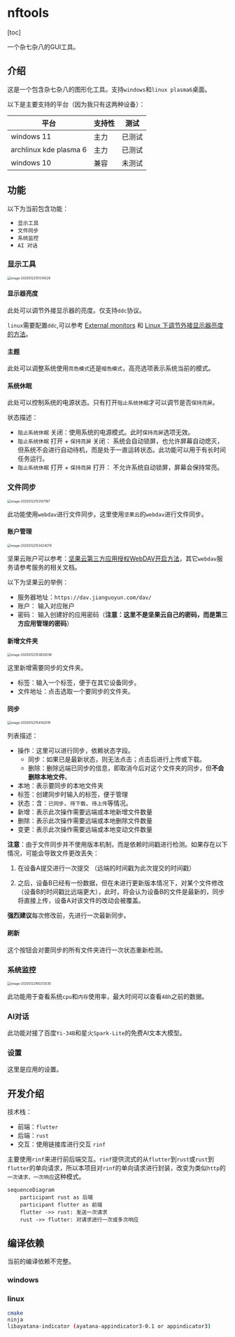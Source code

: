 # nftools

[toc]

一个杂七杂八的GUI工具。

## 介绍

这是一个包含杂七杂八的图形化工具。支持`windows`和`linux plasma6`桌面。

以下是主要支持的平台（因为我只有这两种设备）：

| 平台                   | 支持性 | 测试   |
| ---------------------- | ------ | ------ |
| windows 11             | 主力   | 已测试 |
| archlinux kde plasma 6 | 主力   | 已测试 |
| windows 10             | 兼容   | 未测试 |

## 功能

以下为当前包含功能：

- `显示工具`
- `文件同步`
- `系统监控`
- `AI 对话`

### 显示工具

<img src="https://nsfoxer-oss.oss-cn-beijing.aliyuncs.com/img/9bdc2d71c38c180456203ae6d07b8dcdbccfcc28de0ccbb44b7f1447680b1760.webp" alt="image-20250122151314529" style="zoom:50%;" />

#### 显示器亮度

此处可以调节外接显示器的亮度。仅支持`ddc`协议。

`linux`需要配置`ddc`,可以参考 [External monitors](https://wiki.archlinux.org/title/Backlight#External_monitors) 和 [Linux 下调节外接显示器亮度的方法](https://www.meow-2.com/posts/linux/linux-ddcci)。

#### 主题

此处可以调整系统使用`亮色模式`还是`暗色模式`，高亮选项表示系统当前的模式。

#### 系统休眠

此处可以控制系统的电源状态。只有打开`阻止系统休眠`才可以调节是否`保持亮屏`。

状态描述：

- `阻止系统休眠` 关闭：使用系统的电源模式。此时`保持亮屏`选项无效。
- `阻止系统休眠` 打开 + `保持亮屏` 关闭： 系统会自动锁屏，也允许屏幕自动熄灭，但系统不会进行自动待机，而是处于一直运转状态。此功能可以用于有长时间任务运行。
- `阻止系统休眠` 打开 + `保持亮屏` 打开： 不允许系统自动锁屏，屏幕会保持常亮。

### 文件同步

<img src="https://nsfoxer-oss.oss-cn-beijing.aliyuncs.com/img/6ab0eaa3472b60d252cc5b086808ba75e715bf2bf5acfb9d0ae87870855db5bd.webp" alt="image-20250122153107167" style="zoom:50%;" />

此功能使用`webdav`进行文件同步。这里使用`坚果云`的`webdav`进行文件同步。

#### 账户管理

<img src="https://nsfoxer-oss.oss-cn-beijing.aliyuncs.com/img/750b7c09b99d7dc2af6c2c9f88390ebe412ab2b606b54ef32a6e155192a92d85.webp" alt="image-20250122153424079" style="zoom:50%;" />

坚果云账户可以参考：[坚果云第三方应用授权WebDAV开启方法](https://help.jianguoyun.com/?p=2064)，其它`webdav`服务请参考服务的相关文档。

以下为坚果云的举例：

- 服务器地址：`https://dav.jianguoyun.com/dav/`
- 账户： 输入对应账户
- 密码： 输入创建好的应用密码（**注意：这里不是坚果云自己的密码，而是第三方应用管理的密码**）

#### 新增文件夹

<img src="https://nsfoxer-oss.oss-cn-beijing.aliyuncs.com/img/f487566b8ffb144b8086538a83b35d3c06d9455aad4ad10311a292403d86b72f.webp" alt="image-20250122153820036" style="zoom:50%;" />

这里新增需要同步的文件夹。

- 标签：输入一个标签，便于在其它设备同步。
- 文件地址：点击选取一个要同步的文件夹。

#### 同步

<img src="https://nsfoxer-oss.oss-cn-beijing.aliyuncs.com/img/c02edf30e8a4eed4da2d7c84b26614145d377e3329883dcbb24c7919f2d94ad8.webp" alt="image-20250122154142019" style="zoom:50%;" />

列表描述：

- 操作：这里可以进行同步，依赖状态字段。
  - 同步：如果已是最新状态，则无法点击；点击后进行上传或下载。
  - 删除：删除远端已同步的信息，即取消今后对这个文件夹的同步，但**不会删除本地文件**。
- 本地：表示要同步的本地文件夹
- 标签：创建同步时输入的标签，便于管理
- 状态：含：`已同步`、`待下载`、`待上传`等情况。
- 新增：表示此次操作需要远端或本地新增文件数量
- 删除：表示此次操作需要远端或本地删除文件数量
- 变更：表示此次操作需要远端或本地变动文件数量

**注意**：由于文件同步并不使用版本机制，而是依赖时间戳进行检测。如果存在以下情况，可能会导致文件更改丢失：

1. 在设备A提交进行一次提交 （远端的时间戳为此次提交的时间戳）

2. 之后，设备B已经有一份数据，但在未进行更新版本情况下，对某个文件修改（设备B的时间戳比远端更大），此时，将会认为设备B的文件是最新的，同步将直接上传，设备A对该文件的改动会被覆盖。

**强烈建议**每次修改前，先进行一次最新同步。

#### 刷新

这个按钮会对要同步的所有文件夹进行一次状态重新检测。

### 系统监控

<img src="https://nsfoxer-oss.oss-cn-beijing.aliyuncs.com/img/4bee1f1e40fca4a25384811f3bf5a0975fe09cd8ec05a90e41c818794e2be730.webp" alt="image-20250122160213530" style="zoom:50%;" />

此功能用于查看系统`cpu`和`内存`使用率，最大时间可以查看`48h`之前的数据。

### AI对话

此功能对接了百度`Yi-34B`和星火`Spark-Lite`的免费AI文本大模型。

### 设置

这里是应用的设置。

## 开发介绍

技术栈：

- 前端：`flutter`
- 后端：`rust`
- 交互：使用链接库进行交互 `rinf`

主要使用`rinf`来进行前后端交互。`rinf`提供流式的从`flutter`到`rust`或`rust`到`flutter`的单向请求，所以本项目对`rinf`的单向请求进行封装，改变为类似`http`的`一次请求，一次响应`这种模式。

```mermaid
sequenceDiagram
	participant rust as 后端
	participant flutter as 前端
	flutter ->> rust: 发送一次请求
	rust ->> flutter: 对请求进行一次或多次响应	
```

## 编译依赖

当前的编译依赖不完整。

### windows

### linux

```bash
cmake
ninja
libayatana-indicator (ayatana-appindicator3-0.1 or appindicator3)
```